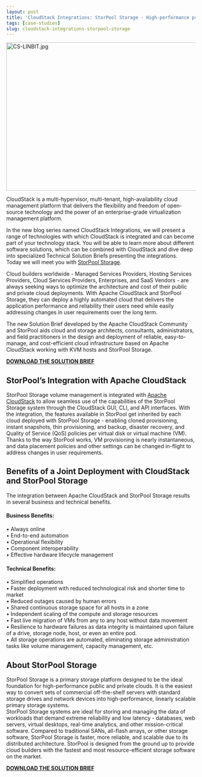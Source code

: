 ```yaml
---
layout: post
title: 'CloudStack Integrations: StorPool Storage - High-performance primary storage platform'
tags: [case-studies]
slug: cloudstack-integrations-storpool-storage
---
```

<a href="/blog/cloudstack-integrations-storpool-storage"><img src="/img/imported/975413e8-f2e7-4d03-b344-94f24ec87e6a" alt="CS-LINBIT.jpg" width="750" height="393" /></a>
<p>CloudStack is a multi-hypervisor, multi-tenant, high-availability cloud management platform that delivers the flexibility and freedom of open-source technology and the power of an enterprise-grade virtualization management platform.</p>
<p>In the new blog series named CloudStack Integrations, we will present a range of technologies with which CloudStack is integrated and can become part of your technology stack. You will be able to learn more about different software solutions, which can be combined with CloudStack and dive deep into specialized Technical Solution Briefs presenting the integrations.<br />Today we will meet you with <a href="https://storpool.com/" target="_blank">StorPool Storage</a>.</p>

<!-- truncate -->

<p>Cloud builders worldwide - Managed Services Providers, Hosting Services Providers, Cloud Services Providers, Enterprises, and SaaS Vendors - are always seeking ways to optimize the architecture and cost of their public and private cloud deployments. With Apache CloudStack and StorPool Storage, they can deploy a highly automated cloud that delivers the application performance and reliability their users need while easily addressing changes in user requirements over the long term.</p>
<p>The new Solution Brief developed by the Apache CloudStack Community and StorPool aids cloud and storage architects, consultants, administrators, and field practitioners in the design and deployment of reliable, easy-to-manage, and cost-efficient cloud infrastructure based on Apache CloudStack working with KVM hosts and StorPool Storage.</p>
<a class="button button--primary button--lg" href="/files/acs-solution-brief-storpool-2022.pdf" target="_blank"><b>DOWNLOAD THE SOLUTION BRIEF</b></a>
<br/>
<h2><strong>StorPool&rsquo;s Integration with Apache CloudStack</strong></h2>
<p>StorPool Storage volume management is integrated with <a href="https://storpool.com/cloudstack" target="_blank">Apache CloudStack</a> to allow seamless use of the capabilities of the StorPool Storage system through the CloudStack GUI, CLI, and API interfaces. With the integration, the features available in StorPool get inherited by each cloud deployed with StorPool Storage - enabling cloned provisioning, instant snapshots, thin provisioning, and backup, disaster recovery, and Quality of Service (QoS) policies per virtual disk or virtual machine (VM). Thanks to the way StorPool works, VM provisioning is nearly instantaneous, and data placement policies and other settings can be changed in-flight to address changes in user requirements.</p>
<h2><strong>Benefits of a Joint Deployment with CloudStack and StorPool Storage</strong></h2>
<p>The integration between Apache CloudStack and StorPool Storage results in several business and technical benefits.</p>
<h4>Business Benefits:</h4>
&bull; Always online <br />&bull; End-to-end automation<br />&bull; Operational flexibility <br />&bull; Component interoperability<br />&bull; Effective hardware lifecycle management
<h4>Technical Benefits:</h4>
<p>&bull; Simplified operations <br />&bull; Faster deployment with reduced technological risk and shorter time to market <br />&bull; Reduced outages caused by human errors<br />&bull; Shared continuous storage space for all hosts in a zone<br />&bull; Independent scaling of the compute and storage resources<br />&bull; Fast live migration of VMs from any to any host without data movement<br />&bull; Resilience to hardware failures as data integrity is maintained upon failure of a drive, storage node, host, or even an entire pod.<br />&bull; All storage operations are automated, eliminating storage administration tasks like volume management, capacity management, etc.</p>
<h2><strong>About StorPool Storage</strong></h2>
<p>StorPool Storage is a primary storage platform designed to be the ideal foundation for high-performance public and private clouds. It is the easiest way to convert sets of commercial off-the-shelf servers with standard storage drives and network devices into high-performance, linearly scalable primary storage systems.<br />StorPool Storage systems are ideal for storing and managing the data of workloads that demand extreme reliability and low latency - databases, web servers, virtual desktops, real-time analytics, and other mission-critical software. Compared to traditional SANs, all-flash arrays, or other storage software, StorPool Storage is faster, more reliable, and scalable due to its distributed architecture. StorPool is designed from the ground up to provide cloud builders with the fastest and most resource-efficient storage software on the market.</p>
<a class="button button--primary button--lg" href="/files/acs-solution-brief-storpool-2022.pdf" target="_blank"><b>DOWNLOAD THE SOLUTION BRIEF</b></a>
